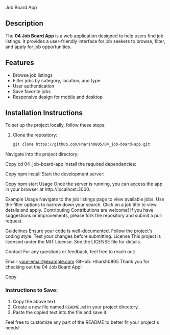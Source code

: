 Job Board App

## Description
The **04 Job Board App** is a web application designed to help users find job listings. It provides a user-friendly interface for job seekers to browse, filter, and apply for job opportunities.

## Features
- Browse job listings
- Filter jobs by category, location, and type
- User authentication
- Save favorite jobs
- Responsive design for mobile and desktop

## Installation Instructions
To set up the project locally, follow these steps:

1. Clone the repository:
   ```bash
   git clone https://github.com/Hharsh0805/04_job-board-app.git
Navigate into the project directory:

Copy
cd 04_job-board-app
Install the required dependencies:

Copy
npm install
Start the development server:

Copy
npm start
Usage
Once the server is running, you can access the app in your browser at http://localhost:3000.

Example Usage
Navigate to the job listings page to view available jobs.
Use the filter options to narrow down your search.
Click on a job title to view details and apply.
Contributing
Contributions are welcome! If you have suggestions or improvements, please fork the repository and submit a pull request.

Guidelines
Ensure your code is well-documented.
Follow the project's coding style.
Test your changes before submitting.
License
This project is licensed under the MIT License. See the LICENSE file for details.

Contact
For any questions or feedback, feel free to reach out:

Email: your-email@example.com
GitHub: Hharsh0805
Thank you for checking out the 04 Job Board App!

Copy

### Instructions to Save:
1. Copy the above text.
2. Create a new file named `README.md` in your project directory.
3. Paste the copied text into the file and save it.

Feel free to customize any part of the README to better fit your project's needs!
